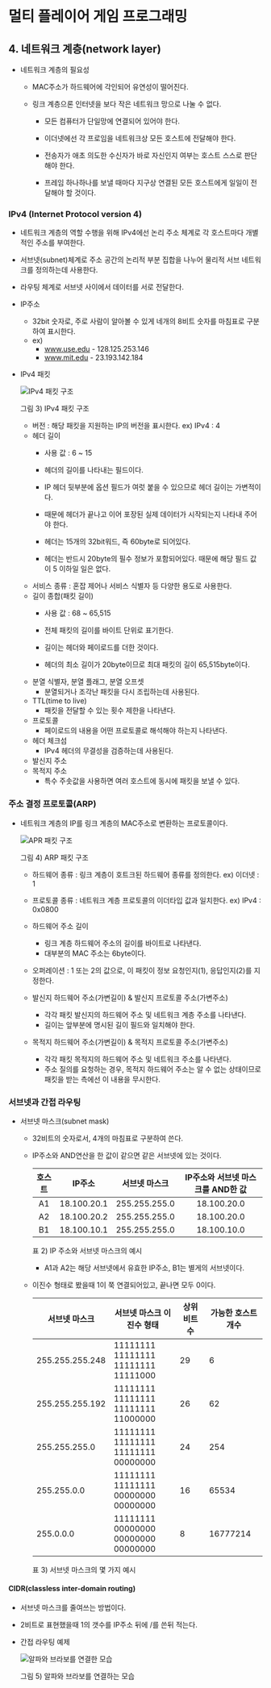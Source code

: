 # 멀티 플레이어 게임 프로그래밍
 
## 4. 네트워크 계층(network layer)

- 네트워크 계층의 필요성
  - MAC주소가 하드웨어에 각인되어 유연성이 떨어진다.
  
  - 링크 계층으론 인터넷을 보다 작은 네트워크 망으로 나눌 수 없다.
    - 모든 컴퓨터가 단일망에 연결되어 있어야 한다.
    
    - 이더넷에선 각 프로임을 네트워크상 모든 호스트에 전달해야 한다.
    - 전송자가 애초 의도한 수신자가 바로 자신인지 여부는 호스트 스스로 판단해야 한다.
    - 프레임 하나하나를 보낼 때마다 지구상 연결된 모든 호스트에게 일일이 전달해야 할 것이다.

### IPv4 (Internet Protocol version 4)
- 네트워크 계층의 역할 수행을 위해 IPv4에선 논리 주소 체계로 각 호스트마다 개별적인 주소를 부여한다.

- 서브넷(subnet)체계로 주소 공간의 논리적 부분 집합을 나누어 물리적 서브 네트워크를 정의하는데 사용한다.
- 라우팅 체계로 서브넷 사이에서 데이터를 서로 전달한다.
- IP주소 
    - 32bit 숫자로, 주로 사람이 알아볼 수 있게 네개의 8비트 숫자를 마침표로 구분하여 표시한다.
  - ex) 
      - www.use.edu - 128.125.253.146
      - www.mit.edu - 23.193.142.184

- IPv4 패킷
    
    ![IPv4 패킷 구조](image/picture_2.PNG)
    
    그림 3) IPv4 패킷 구조

  - 버전 : 해당 패킷을 지원하는 IP의 버전을 표시한다. ex) IPv4 : 4
  - 헤더 길이
    - 사용 값 : 6 ~ 15
      
    - 헤더의 길이를 나타내는 필드이다.
    - IP 헤더 뒷부분에 옵션 필드가 여럿 붙을 수 있으므로 헤더 길이는 가변적이다.
    - 때문에 헤더가 끝나고 이어 포장된 실제 데이터가 시작되는지 나타내 주어야 한다.
    - 헤더는 15개의 32bit워드, 즉 60byte로 되어있다.
    - 헤더는 반드시 20byte의 필수 정보가 포함되어있다. 때문에 해당 필드 값이 5 이하일 일은 없다.
  - 서비스 종류 : 혼잡 제어나 서비스 식별자 등 다양한 용도로 사용한다.
  - 길이 종합(패킷 길이)
    - 사용 값 : 68 ~ 65,515
      
    - 전체 패킷의 길이를 바이트 단위로 표기한다.
    - 길이는 헤더와 페이로드를 더한 것이다.
    - 헤더의 최소 길이가 20byte이므로 최대 패킷의 길이 65,515byte이다.
  - 분열 식별자, 분열 플래그, 분열 오프셋
    - 분열되거나 조각난 패킷을 다시 조립하는데 사용된다.
  - TTL(time to live)
    - 패킷을 전달할 수 있는 횟수 제한을 나타낸다.
  - 프로토콜
    - 페이로드의 내용을 어떤 프로토콜로 해석해야 하는지 나타낸다.
  - 헤더 체크섬 
    - IPv4 헤더의 무결성을 검증하는데 사용된다.
  - 발신지 주소
  - 목적지 주소
    - 특수 주솟값을 사용하면 여러 호스트에 동시에 패킷을 보낼 수 있다.

### 주소 결정 프로토콜(ARP)
- 네트워크 계층의 IP를 링크 계층의 MAC주소로 변환하는 프로토콜이다.

  ![APR 패킷 구조](image/picture_3.PNG)
  
  그림 4) ARP 패킷 구조
  
  - 하드웨어 종류 : 링크 계층이 호트크된 하드웨어 종류를 정의한다. ex) 이더넷 : 1

  - 프로토콜 종류 : 네트워크 계층 프로토콜의 이더타입 값과 일치한다. ex) IPv4 : 0x0800
  - 하드웨어 주소 길이
    - 링크 계층 하드웨어 주소의 길이를 바이트로 나타낸다. 
    - 대부분의 MAC 주소는 6byte이다.
  - 오퍼레이션 : 1 또는 2의 값으로, 이 패킷이 정보 요청인지(1), 응답인지(2)를 지정한다.
  - 발신지 하드웨어 주소(가변길이) & 발신지 프로토콜 주소(가변주소)
    - 각각 패킷 발신지의 하드웨어 주소 및 네트워크 계층 주소를 나타낸다. 
    - 길이는 앞부분에 명시된 길이 필드와 일치해야 한다.
  - 목적지 하드웨어 주소(가변길이) & 목적지 프로토콜 주소(가변주소)
    - 각각 패킷 목적지의 하드웨어 주소 및 네트워크 주소를 나타낸다.
    - 주소 질의를 요청하는 경우, 목적지 하드웨어 주소는 알 수 없는 상태이므로 패킷을 받는 측에선 이 내용을 무시한다.

### 서브넷과 간접 라우팅
- 서브넷 마스크(subnet mask)
  - 32비트의 숫자로서, 4개의 마침표로 구분하여 쓴다.
  
  - IP주소와 AND연산을 한 값이 같으면 같은 서브넷에 있는 것이다.
    
    | 호스트 |   IP주소    | 서브넷 마스크 | IP주소와 서브넷 마스크를 AND한 값 |
    | :----: | :---------: | :-----------: | :---------: |
    |   A1   | 18.100.20.1 | 255.255.255.0 | 18.100.20.0 |
    |   A2   | 18.100.20.2 | 255.255.255.0 | 18.100.20.0 |
    |   B1   | 18.100.10.1 | 255.255.255.0 | 18.100.10.0 |]

    표 2) IP 주소와 서브넷 마스크의 예시

    - A1과 A2는 해당 서브넷에서 유효한 IP주소, B1는 별게의 서브넷이다.
  - 이진수 형태로 봤을때 1이 쭉 연결되어있고, 끝나면 모두 0이다.
    
    | 서브넷 마스크 | 서브넷 마스크 이진수 형태 | 상위 비트 수 | 가능한 호스트 개수 |
    | ------------ | ----------------------- | ----------- | ----------------- |
    | 255.255.255.248 | 11111111 11111111 <br />11111111 11111000 | 29 | 6 |
    | 255.255.255.192 | 11111111 11111111<br />11111111 11000000  | 26 | 62 |
    | 255.255.255.0   | 11111111 11111111 <br />11111111 00000000 | 24 | 254 |
    | 255.255.0.0     | 11111111 11111111 <br />00000000 00000000 | 16 | 65534 |
    | 255.0.0.0       | 11111111 00000000 <br />00000000 00000000 | 8 | 16777214 |
    
    표 3) 서브넷 마스크의 몇 가지 예시

#### CIDR(classless inter-domain routing)
- 서브넷 마스크를 줄여쓰는 방법이다.

- 2비트로 표현했을때 1의 갯수를 IP주소 뒤에 /를 쓴뒤 적는다.
- 간접 라우팅 예제

  ![알파와 브라보를 연결한 모습](image/picture_4.png)
  
  그림 5) 알파와 브라보를 연결하는 모습